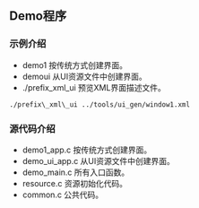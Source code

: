 ## Demo程序

### 示例介绍

* demo1  按传统方式创建界面。
* demoui 从UI资源文件中创建界面。
* ./prefix\_xml\_ui 预览XML界面描述文件。

```
./prefix\_xml\_ui ../tools/ui_gen/window1.xml 
```

### 源代码介绍

* demo1\_app.c 按传统方式创建界面。
* demo\_ui\_app.c 从UI资源文件中创建界面。
* demo\_main.c 所有入口函数。
* resource.c 资源初始化代码。
* common.c 公共代码。
